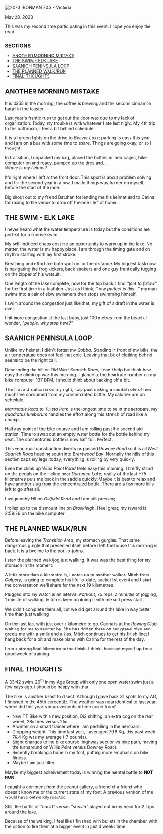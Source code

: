 <!--
# 2023 IRONMAN 70.3 - Victoria
-->

![2023 IRONMAN 70.3 - Victoria](/assets/svg/ironman-70.3-victoria-natcwest-logo.svg)
<p class="timestamp">May 28, 2023</p>

This was my second time participating in this event. I hope 
you enjoy the read.

<h3 style="margin:28px 0 4px 0;">SECTIONS</h3>
<ul class="alt">
 <li><a href="javascript:flkty.select(2);">ANOTHER MORNING MISTAKE</a></li>
 <li><a href="javascript:flkty.select(2);">THE SWIM - ELK LAKE</a></li>
 <li><a href="javascript:flkty.select(3);">SAANICH PENINSULA LOOP</a></li>
 <li><a href="javascript:flkty.select(4);">THE PLANNED WALK/RUN</a></li>
 <li><a href="javascript:flkty.select(5);">FINAL THOUGHTS</a></li>
</ul>

<!---->
## ANOTHER MORNING MISTAKE

It is 0355 in the morning, the coffee is brewing and the 
second cinnamon bagel in the toaster.

Last year's frantic rush to get out the door was due to my 
lack of organization.  Today, my trouble is with whatever I 
ate last night. My 4th trip to the bathroom, I feel a bit 
behind schedule.

It is all green lights on the drive to _Beaver Lake_; parking 
is easy this year and I am on a bus with some time to spare. 
Things are going okay, or so I thought.

In transition, I unpacked my bag, placed the bottles in their 
cages, bike computer on and ready, pumped up the tires and...  
_Where is my helmet?_

It's right where I left at the front door. This sport is 
about problem solving and for the second year in a row, I made 
things way harder on myself, before the start of the race.

Big shout out to my friend Batuhan for lending me his helmet 
and to Carina for racing to the venue to drop off the one I 
left at home. 

<!---->
## THE SWIM - ELK LAKE
I never heard what the water temperature is today but the 
conditions are perfect for a sunrise swim. 

My self-induced chaos cost me an oppertunity to warm up in 
the lake. No matter, the water is my happy place. I am through 
the timing gate and on rhythm starting with my first stroke.

Breathing and effort are both spot on for the distance. My 
biggest task now is navigating the frog kickers, back strokers 
and one guy frantically tugging on the zipper of his wetsuit.

One length of the lake complete, now for the trip back. I find 
_"feet to follow"_ for the first time in a triathlon.  Just 
as I think, _"how perfect is this..."_ my man swims into a 
pair of slow swimmers then stops swimming himself.

I swim around the congestion just like that, my gift of a 
draft in the water is over.

I hit more congestion at the last buoy, just 100 metres from 
the beach. I wonder, _"people, why stop here?"_

<!---->
## SAANICH PENINSULA LOOP
Unlike my helmet, I didn't forget my _Gabba_.  Standing in 
front of my bike, the air temperature does not feel that cold. 
Leaving that bit of clothing behind seems to be the right call.

Descending the hill on _Old West Saanich Road_, I can't help 
but think how easy the climb up was this morning.  I glance at 
the heartrate number on my bike computer. 137 BPM, I should 
think about backing off a bit.

The first aid station is on my right, I zip past making a 
mental note of how much I've consumed from my concentrated 
bottle. My calories are on schedule.

_Martindale Road_ to _Tulista Park_ is the longest time to be 
in the aerobars.  My _quadratus lumborum_ handles the effort 
along this stretch of road like a champ.

Halfway point of the bike course and I am rolling past the 
second aid station. Time to swap out an empty water bottle 
for the bottle behind my seat. The concentrated bottle is now 
half full. Perfect.
<!----->
This year, road construction diverts us passed _Downey Road_
so it is all _West Saanich Road_ heading south into _Brentwood 
Bay_.  Normally the hills of this section zaps my legs; today, 
everything is rolling by very quickly.

Even the climb up _Willis Point Road_ feels easy this morning.
I breifly stand on the pedals on the incline near _Durrance 
Lake_; reality of the last +75 kilometres puts me back in the 
saddle quickly.  Maybe it is best to relax and have another 
slug from the concentrated bottle. There are a few more hills 
left to go after all.

Last punchy hill on _Oldfield Road_ and I am still pressing.

I rolled up to the dismount line on _Brookleigh_.  I feel 
great; my reward is 2:59:36 on the bike computer!

<!---->
## THE PLANNED WALK/RUN
Before leaving the _Transition Area_, my stomach gurgles. That 
same dangerous gurgle that presented itself before I left the 
house this morning is back. It is a beeline to the port-o-johns.

I start the planned walk/jog just walking. It was was the best 
thing for my stomach in the moment.

A little more than a kilometre in, I catch up to another walker. 
Mitch from _Calgary_, is going to complete his life-to-date, 
bucket list event and I start the conversation we'll share for 
the next 19 kilometres.

Plugged into my watch is an interval workout, 25 reps, 2 
minutes of jogging, 1 minute of walking.  Mitch is keen on doing 
it with me so I press start.

We didn't complete them all, but we did get around the lake in way 
better time than just walking.
<!----->
On the last lap, with just over a kilometre to go, Carina is 
at the _Rowing Club_ waiting for me to saunter by. She has 
ridden there on her gravel bike and greets me with a smile and 
a kiss.  Mitch continues to get his finish line; I hang back 
for a bit and make plans with Carina for the rest of the day.

I run a strong final kilometre to the finish.  I think I have 
set myself up for a good week of training.

<!---->
## FINAL THOUGHTS
A 33:42 swim, 20<sup>th</sup> in my Age Group with only one open 
water swim just a few days ago.  I should be happy with that.

The bike is another beast to disect.  Although I gave back 31 
spots to my AG, I finished in the 45th percentile. The weather 
was near identical to last year, where did this year's 
improvements in time come from?

* New TT Bike with a new position, Di2 shifting, an extra cog on the rear wheel, 28c tires versus 25c.
* A winter on a smart trainer where I am pedalling in the aerobars.
* Dropping weight.  This time last year, I averaged 79.6 Kg, this past week 76.4 Kg was my average (-7 pounds).
* Slight changes to the bike course (highway section vs bike path, moving the turnaround on Willis Point versus Downey Road).
* Recently breaking a bone in my foot, putting more emphasis on bike fitness.
* Maybe I am just fitter.
<!----->
Maybe my biggest acheivement today is winning the mental 
battle to **NOT RUN**. 

I caught a comment from the peanut gallery, a friend of a 
friend who doesn't know me or the current state of my foot; 
A previous version of me would have outwardly reacted.

Still, the battle of _"could"_ versus _"should"_ played out in 
my head for 2 trips around the lake.

Because of the walking, I feel like I finished with bullets in 
the chamber, with the option to fire them at a bigger event in 
just 4 weeks time. 

